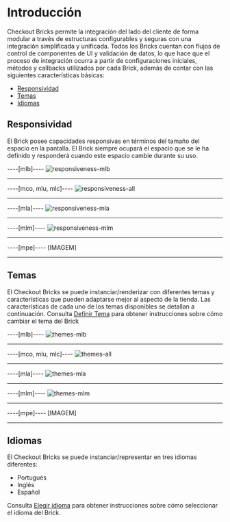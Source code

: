 # Introducción

Checkout Bricks permite la integración del lado del cliente de forma modular a través de estructuras configurables y seguras con una integración simplificada y unificada. Todos los Bricks cuentan con flujos de control de componentes de UI y validación de datos, lo que hace que el proceso de integración ocurra a partir de configuraciones iniciales, métodos y callbacks utilizados por cada Brick, además de contar con las siguientes características básicas:

* [Responsividad](#bookmark_responsividad)
* [Temas](#bookmark_temas)
* [Idiomas](#bookmark_idiomas)

## Responsividad

El Brick posee capacidades responsivas en términos del tamaño del espacio en la pantalla. El Brick siempre ocupará el espacio que se le ha definido y responderá cuando este espacio cambie durante su uso.

----[mlb]---- 
![responsiveness-mlb](checkout-bricks/responsiveness-mlb-es.gif)

------------
----[mco, mlu, mlc]---- 
![responsiveness-all](checkout-bricks/responsiveness-all-es.gif)

------------
----[mla]---- 
![responsiveness-mla](checkout-bricks/responsiveness-mla-es.gif)

------------
----[mlm]---- 
![responsiveness-mlm](checkout-bricks/responsiveness-mlm-es.gif)

------------
----[mpe]---- 
[IMAGEM]

------------

## Temas

El Checkout Bricks se puede instanciar/renderizar con diferentes temas y características que pueden adaptarse mejor al aspecto de la tienda. Las características de cada uno de los temas disponibles se detallan a continuación. Consulta [Definir Tema](/developers/es/docs/checkout-bricks/additional-content/set-theme) para obtener instrucciones sobre cómo cambiar el tema del Brick

----[mlb]---- 
![themes-mlb](checkout-bricks/themes-mlb-es.png)

------------
----[mco, mlu, mlc]---- 
![themes-all](checkout-bricks/themes-all-es.png)

------------
----[mla]---- 
![themes-mla](checkout-bricks/themes-mla-es.jpg)

------------
----[mlm]---- 
![themes-mlm](checkout-bricks/themes-mlm-es.jpg)

------------
----[mpe]---- 
[IMAGEM]

------------

## Idiomas

El Checkout Bricks se puede instanciar/representar en tres idiomas diferentes:

* Portugués
* Inglés 
* Español

Consulta [Elegir idioma](/developers/es/docs/checkout-bricks/additional-content/select-language) para obtener instrucciones sobre cómo seleccionar el idioma del Brick.